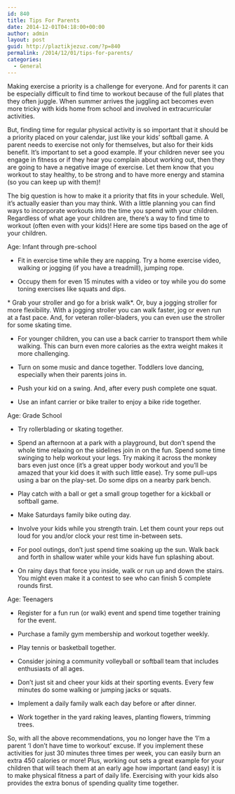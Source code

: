 ```yaml
---
id: 840
title: Tips For Parents
date: 2014-12-01T04:18:00+00:00
author: admin
layout: post
guid: http://plaztikjezuz.com/?p=840
permalink: /2014/12/01/tips-for-parents/
categories:
  - General
---
```

Making exercise a priority is a challenge for everyone. And for parents it can be especially difficult to find time to workout because of the full plates that they often juggle. When summer arrives the juggling act becomes even more tricky with kids home from school and involved in extracurricular activities.

But, finding time for regular physical activity is so important that it should be a priority placed on your calendar, just like your kids&#8217; softball game. A parent needs to exercise not only for themselves, but also for their kids benefit. It&#8217;s important to set a good example. If your children never see you engage in fitness or if they hear you complain about working out, then they are going to have a negative image of exercise. Let them know that you workout to stay healthy, to be strong and to have more energy and stamina (so you can keep up with them)!

The big question is how to make it a priority that fits in your schedule. Well, it&#8217;s actually easier than you may think. With a little planning you can find ways to incorporate workouts into the time you spend with your children. Regardless of what age your children are, there&#8217;s a way to find time to workout (often even with your kids)! Here are some tips based on the age of your children.

Age: Infant through pre-school

* Fit in exercise time while they are napping. Try a home exercise video, walking or jogging (if you have a treadmill), jumping rope.
      
* Occupy them for even 15 minutes with a video or toy while you do some toning exercises like squats and dips.
      
\* Grab your stroller and go for a brisk walk\*. Or, buy a jogging stroller for more flexibility. With a jogging stroller you can walk faster, jog or even run at a fast pace. And, for veteran roller-bladers, you can even use the stroller for some skating time.
      
* For younger children, you can use a back carrier to transport them while walking. This can burn even more calories as the extra weight makes it more challenging.
      
* Turn on some music and dance together. Toddlers love dancing, especially when their parents joins in.
      
* Push your kid on a swing. And, after every push complete one squat.
      
* Use an infant carrier or bike trailer to enjoy a bike ride together. 

Age: Grade School

* Try rollerblading or skating together.
      
* Spend an afternoon at a park with a playground, but don&#8217;t spend the whole time relaxing on the sidelines join in on the fun. Spend some time swinging to help workout your legs. Try making it across the monkey bars even just once (it&#8217;s a great upper body workout and you&#8217;ll be amazed that your kid does it with such little ease). Try some pull-ups using a bar on the play-set. Do some dips on a nearby park bench.
      
* Play catch with a ball or get a small group together for a kickball or softball game.
      
* Make Saturdays family bike outing day.
      
* Involve your kids while you strength train. Let them count your reps out loud for you and/or clock your rest time in-between sets.
      
* For pool outings, don&#8217;t just spend time soaking up the sun. Walk back and forth in shallow water while your kids have fun splashing about.
      
* On rainy days that force you inside, walk or run up and down the stairs. You might even make it a contest to see who can finish 5 complete rounds first. 

Age: Teenagers

* Register for a fun run (or walk) event and spend time together training for the event.
      
* Purchase a family gym membership and workout together weekly.
      
* Play tennis or basketball together.
      
* Consider joining a community volleyball or softball team that includes enthusiasts of all ages.
      
* Don&#8217;t just sit and cheer your kids at their sporting events. Every few minutes do some walking or jumping jacks or squats.
      
* Implement a daily family walk each day before or after dinner.
      
* Work together in the yard raking leaves, planting flowers, trimming trees. 

So, with all the above recommendations, you no longer have the &#8216;I&#8217;m a parent &#8216;I don&#8217;t have time to workout&#8217; excuse. If you implement these activities for just 30 minutes three times per week, you can easily burn an extra 450 calories or more! Plus, working out sets a great example for your children that will teach them at an early age how important (and easy) it is to make physical fitness a part of daily life. Exercising with your kids also provides the extra bonus of spending quality time together.